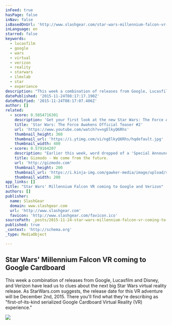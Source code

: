 ```yaml
---
inFeed: true
hasPage: false
inNav: false
isBasedOnUrl: 'http://www.slashgear.com/star-wars-millennium-falcon-vr-coming-to-google-and-verizon-23415697/'
inLanguage: en
starred: false
keywords:
  - lucasfilm
  - google
  - wars
  - virtual
  - verizon
  - reality
  - starwars
  - ilmxlab
  - star
  - experience
description: "This week a combination of releases from Google, Lucasfilm and Disney, and Verizon have lead us to clues about the next big Star Wars virtual reality release. As StarWars.com suggests, the release date for this VR adventure will be December 2nd, 2015. There you'll find what they're describing as \"first-of-its-kind serialized Google Cardboard Virtual Reality (VR) experience.\""
datePublished: '2015-11-24T08:17:17.190Z'
dateModified: '2015-11-24T08:17:07.406Z'
author: []
related:
  - score: 0.5854716301
    description: 'Get your first look at the new Star Wars: The Force Awakens teaser #2! Lucasfilm and visionary director J.J. Abrams join forces to take you back again to a galaxy far, far away as "Star Wars" returns to the big screen with "Star Wars: The Force Awakens."'
    title: 'Star Wars: The Force Awakens Official Teaser #2'
    url: 'https://www.youtube.com/watch?v=ngElkyQ6Rhs'
    thumbnail_height: 360
    thumbnail_url: 'https://i.ytimg.com/vi/ngElkyQ6Rhs/hqdefault.jpg'
    thumbnail_width: 480
  - score: 0.579164207
    description: "Earlier this week, word dropped of a 'Special Announcement' regarding War for the Planet of the Apes, leading everyone to guess that it was an early teaser. That's not the case: they announced a contest to be in the movie as an ape."
    title: Gizmodo - We come from the future.
    url: 'http://gizmodo.com'
    thumbnail_height: 200
    thumbnail_url: 'https://i.kinja-img.com/gawker-media/image/upload/s---erriNCS--/c_fill,fl_progressive,g_center,h_200,q_80,w_200/fdj3buryz5nuzyf2k620.png'
    thumbnail_width: 200
app_links: []
title: "Star Wars' Millennium Falcon VR coming to Google and Verizon"
authors: []
publisher:
  name: SlashGear
  domain: www.slashgear.com
  url: 'http://www.slashgear.com'
  favicon: 'http://www.slashgear.com/favicon.ico'
sourcePath: _posts/2015-11-24-star-wars-millennium-falcon-vr-coming-to-google-and-verizon.md
published: true
_context: 'http://schema.org'
_type: MediaObject

---
```

<article style=""><h1>Star Wars' Millennium Falcon VR coming to Google Cardboard</h1><p>This week a combination of releases from Google, Lucasfilm and Disney, and Verizon have lead us to clues about the next big Star Wars virtual reality release. As StarWars.com suggests, the release date for this VR adventure will be December 2nd, 2015. There you'll find what they're describing as "first-of-its-kind serialized Google Cardboard Virtual Reality (VR) experience."</p><img src="http://cdn.slashgear.com/wp-content/uploads/2015/11/starwarsvr-828x420.jpg" /></article>